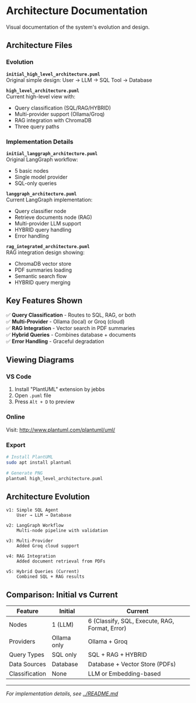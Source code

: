 # Architecture Documentation

Visual documentation of the system's evolution and design.

## Architecture Files

### Evolution

**`initial_high_level_architecture.puml`**  
Original simple design: User → LLM → SQL Tool → Database

**`high_level_architecture.puml`**  
Current high-level view with:
- Query classification (SQL/RAG/HYBRID)
- Multi-provider support (Ollama/Groq)
- RAG integration with ChromaDB
- Three query paths

### Implementation Details

**`initial_langgraph_architecture.puml`**  
Original LangGraph workflow:
- 5 basic nodes
- Single model provider
- SQL-only queries

**`langgraph_architecture.puml`**  
Current LangGraph implementation:
- Query classifier node
- Retrieve documents node (RAG)
- Multi-provider LLM support
- HYBRID query handling
- Error handling

**`rag_integrated_architecture.puml`**  
RAG integration design showing:
- ChromaDB vector store
- PDF summaries loading
- Semantic search flow
- HYBRID query merging

## Key Features Shown

✅ **Query Classification** - Routes to SQL, RAG, or both  
✅ **Multi-Provider** - Ollama (local) or Groq (cloud)  
✅ **RAG Integration** - Vector search in PDF summaries  
✅ **Hybrid Queries** - Combines database + documents  
✅ **Error Handling** - Graceful degradation

## Viewing Diagrams

### VS Code
1. Install "PlantUML" extension by jebbs
2. Open `.puml` file
3. Press `Alt + D` to preview

### Online
Visit: http://www.plantuml.com/plantuml/uml/

### Export
```bash
# Install PlantUML
sudo apt install plantuml

# Generate PNG
plantuml high_level_architecture.puml
```

## Architecture Evolution

```
v1: Simple SQL Agent
    User → LLM → Database
    
v2: LangGraph Workflow
    Multi-node pipeline with validation
    
v3: Multi-Provider
    Added Groq cloud support
    
v4: RAG Integration
    Added document retrieval from PDFs
    
v5: Hybrid Queries (Current)
    Combined SQL + RAG results
```

## Comparison: Initial vs Current

| Feature | Initial | Current |
|---------|---------|---------|
| Nodes | 1 (LLM) | 6 (Classify, SQL, Execute, RAG, Format, Error) |
| Providers | Ollama only | Ollama + Groq |
| Query Types | SQL only | SQL + RAG + HYBRID |
| Data Sources | Database | Database + Vector Store (PDFs) |
| Classification | None | LLM or Embedding-based |

---

*For implementation details, see [../README.md](../README.md)*
